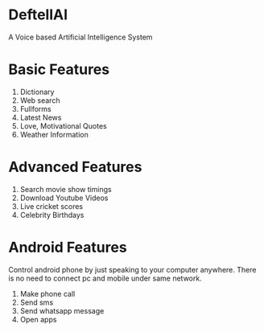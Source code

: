 # DeftellAI
A Voice based Artificial Intelligence System

# Basic Features
1. Dictionary
2. Web search
3. Fullforms
4. Latest News
5. Love, Motivational Quotes 
6. Weather Information

# Advanced Features
1. Search movie show timings
2. Download Youtube Videos
3. Live cricket scores
4. Celebrity Birthdays 

# Android Features
Control android phone by just speaking to your computer anywhere. There is no need to connect pc and mobile under same network.
1. Make phone call
2. Send sms
3. Send whatsapp message
4. Open apps
